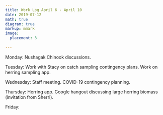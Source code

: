 ```yaml
---
title: Work Log April 6 - April 10
date: 2019-07-12
math: true
diagram: true
markup: mmark
image:
  placement: 3
  
---
```


Monday: Nushagak Chinook discussions.

Tuesday: Work with Stacy on catch sampling contingency plans. Work on herring sampling app.

Wednesday: Staff meeting. COVID-19 contingency planning.

Thursday: Herring app. Google hangout discussing large herring biomass (invitation from Sherri).

Friday: 

